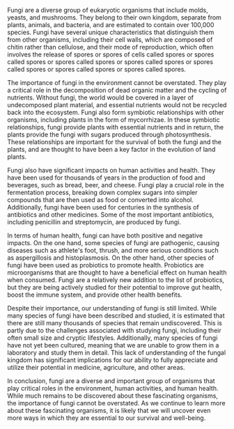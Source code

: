 Fungi are a diverse group of eukaryotic organisms that include molds, yeasts, and mushrooms. They belong to their own kingdom, separate from plants, animals, and bacteria, and are estimated to contain over 100,000 species. Fungi have several unique characteristics that distinguish them from other organisms, including their cell walls, which are composed of chitin rather than cellulose, and their mode of reproduction, which often involves the release of spores or spores of cells called spores or spores called spores or spores called spores or spores called spores or spores called spores or spores called spores or spores called spores.

The importance of fungi in the environment cannot be overstated. They play a critical role in the decomposition of dead organic matter and the cycling of nutrients. Without fungi, the world would be covered in a layer of undecomposed plant material, and essential nutrients would not be recycled back into the ecosystem. Fungi also form symbiotic relationships with other organisms, including plants in the form of mycorrhizae. In these symbiotic relationships, fungi provide plants with essential nutrients and in return, the plants provide the fungi with sugars produced through photosynthesis. These relationships are important for the survival of both the fungi and the plants, and are thought to have been a key factor in the evolution of land plants.

Fungi also have significant impacts on human activities and health. They have been used for thousands of years in the production of food and beverages, such as bread, beer, and cheese. Fungi play a crucial role in the fermentation process, breaking down complex sugars into simpler compounds that are then used as food or converted into alcohol. Additionally, fungi have been used for centuries in the synthesis of antibiotics and other medicines. Some of the most important antibiotics, including penicillin and streptomycin, are produced by fungi.

In terms of human health, fungi can have both positive and negative impacts. On the one hand, some species of fungi are pathogenic, causing diseases such as athlete's foot, thrush, and more serious conditions such as aspergillosis and histoplasmosis. On the other hand, other species of fungi have been used as probiotics to promote health. Probiotics are microorganisms that are thought to have a beneficial effect on human health when consumed. Fungi are a relatively new addition to the list of probiotics, but they are being actively studied for their potential to improve gut health, boost the immune system, and provide other health benefits.

Despite their importance, our understanding of fungi is still limited. While many species of fungi have been described and studied, it is estimated that there are still many thousands of species that remain undiscovered. This is partly due to the challenges associated with studying fungi, including their often small size and cryptic lifestyles. Additionally, many species of fungi have not yet been cultured, meaning that we are unable to grow them in a laboratory and study them in detail. This lack of understanding of the fungal kingdom has significant implications for our ability to fully appreciate and utilize their potential in medicine, agriculture, and other areas.

In conclusion, fungi are a diverse and important group of organisms that play critical roles in the environment, human activities, and human health. While much remains to be discovered about these fascinating organisms, the importance of fungi cannot be overstated. As we continue to learn more about these fascinating organisms, it is likely that we will uncover even more ways in which they are essential to our survival and well-being.